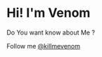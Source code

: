 # Hi! I'm Venom

Do You want know about Me ?

Follow me [@killmevenom](https://twitter.com/killmevenom)
